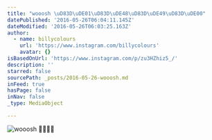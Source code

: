 ```yaml
---
title: "wooosh \uD83D\uDE01\uD83D\uDE48\uD83D\uDE49\uD83D\uDE00"
datePublished: '2016-05-26T06:04:11.145Z'
dateModified: '2016-05-26T06:03:25.163Z'
author:
  - name: billycolours
    url: 'https://www.instagram.com/billycolours'
    avatar: {}
isBasedOnUrl: 'https://www.instagram.com/p/zu3HZhiz5_/'
description: ''
starred: false
sourcePath: _posts/2016-05-26-wooosh.md
inFeed: true
hasPage: false
inNav: false
_type: MediaObject

---
```

![wooosh ](https://scontent.cdninstagram.com/t51.2885-15/e15/11005233_358999340959495_2082148104_n.jpg?ig_cache_key=OTMxOTI0NTczOTEzMDM4NDYz.2)